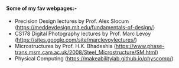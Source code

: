 <!---
No Title
-->
#### Some of my fav webpages:-

* Precision Design lectures by Prof. Alex Slocum (https://meddevdesign.mit.edu/fundamentals-of-design/)
* CS178 Digital Photography lectures by Prof. Marc Levoy (https://sites.google.com/site/marclevoylectures/)
* Microstructures by Prof. H.K. Bhadeshia (https://www.phase-trans.msm.cam.ac.uk/2008/Steel_Microstructure/SM.html) 
* Physical Computing (https://makeabilitylab.github.io/physcomp/)

<!---
No Title

<style>  
@import url('https://fonts.googleapis.com/css?family=Arial');   
</style>

#### Leadership & Campus Involvement
* <span style="font-family:San Francisco, Roboto, Segoe UI; font-size:10pt;"> Secretary, MAE Graduate Student Association </span>


-->

